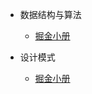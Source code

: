 - 数据结构与算法
  - [掘金小册](https://juejin.cn/book/6844733800300150797)

- 设计模式
  - [掘金小册](https://juejin.cn/book/6844733790204461070)